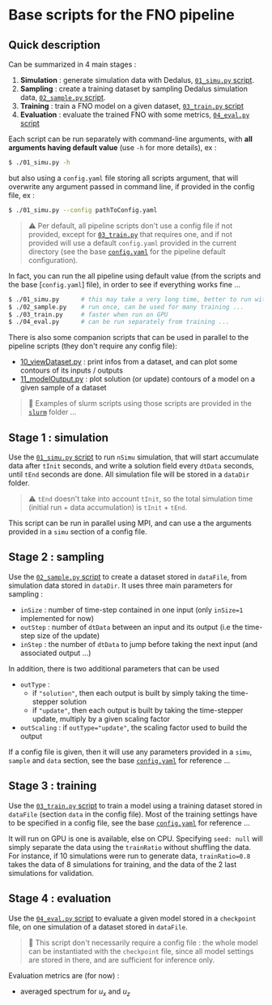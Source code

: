 # Base scripts for the FNO pipeline

## Quick description

Can be summarized in 4 main stages :

1. **Simulation** : generate simulation data with Dedalus, [`01_simu.py` script](./01_simu.py).
2. **Sampling** : create a training dataset by sampling Dedalus simulation data, [`02_sample.py` script](./02_sample.py).
3. **Training** : train a FNO model on a given dataset, [`03_train.py` script](./03_train.py)
4. **Evaluation** : evaluate the trained FNO with some metrics, [`04_eval.py` script](./04_eval.py)

Each script can be run separately with command-line arguments, with **all arguments having default value** (use `-h` for more details), ex :

```bash
$ ./01_simu.py -h
```

but also using a `config.yaml` file storing all scripts argument, that will overwrite any argument
passed in command line, if provided in the config file, ex :

```bash
$ ./01_simu.py --config pathToConfig.yaml
```

> :warning: Per default, all pipeline scripts don't use a config file if not provided, except for [`03_train.py`](./03_train.py)
> that requires one, and if not provided will use a default `config.yaml` provided in the current directory 
> (see the base [`config.yaml`](./config.yaml) for the pipeline default configuration).

In fact, you can run the all pipeline using default value (from the scripts and the base [`config.yaml`] file), in order to see if everything works fine ...

```bash
$ ./01_simu.py      # this may take a very long time, better to run with MPI
$ ./02_sample.py    # run once, can be used for many training ...
$ ./03_train.py     # faster when run on GPU 
$ ./04_eval.py      # can be run separately from training ...
```

There is also some companion scripts that can be used in parallel to the pipeline scripts (they don't require any config file):

- [10_viewDataset.py](./10_viewDataset.py) : print infos from a dataset, and can plot some contours of its inputs / outputs
- [11_modelOutput.py](./11_modelOutput.py) : plot solution (or update) contours of a model on a given sample of a dataset

> :scroll: Examples of slurm scripts using those scripts are provided in the [`slurm`](./slurm/) folder ...


## Stage 1 : simulation

Use the [`01_simu.py` script](./01_simu.py) to run `nSimu` simulation, that will start accumulate data after `tInit` seconds,
and write a solution field every `dtData` seconds, until `tEnd` seconds are done. 
All simulation file will be stored in a `dataDir` folder.

> :warning: `tEnd` doesn't take into account `tInit`, so the total simulation time (initial run + data accumulation) is `tInit` + `tEnd`.

This script can be run in parallel using MPI, and can use a the arguments provided in a `simu` section of a config file.


## Stage 2 : sampling

Use the [`02_sample.py` script](./02_sample.py) to create a dataset stored in `dataFile`, from simulation data stored in `dataDir`.
It uses three main parameters for sampling :

- `inSize` : number of time-step contained in one input (only `inSize=1` implemented for now)
- `outStep` : number of `dtData` between an input and its output (i.e the time-step size of the update)
- `inStep` : the number of `dtData` to jump before taking the next input (and associated output ...)

In addition, there is two additional parameters that can be used

- `outType` : 
    - if `"solution"`, then each output is built by simply taking the time-stepper solution
    - if `"update"`, then each output is built by taking the time-stepper update, multiply by a given scaling factor
- `outScaling` : if `outType="update"`, the scaling factor used to build the output

If a config file is given, then it will use any parameters provided in a `simu`, `sample` and `data` section, 
see the base [`config.yaml`](./config.yaml) for reference ... 


## Stage 3 : training

Use the [`03_train.py` script](./03_train.py) to train a model using a training dataset stored in `dataFile` (section `data` in the config file).
Most of the training settings have to be specified in a config file, see the base [`config.yaml`](./config.yaml) for reference ... 

It will run on GPU is one is available, else on CPU. Specifying `seed: null` will simply separate the data using the `trainRatio`
without shuffling the data. For instance, if 10 simulations were run to generate data, `trainRatio=0.8` takes the data of 8 simulations
for training, and the data of the 2 last simulations for validation.


## Stage 4 : evaluation

Use the [`04_eval.py` script](./04_eval.py) to evaluate a given model stored in a `checkpoint` file,
on one simulation of a dataset stored in `dataFile`. 

> :mega: This script don't necessarily require a config file : the whole model can be instantiated
> with the `checkpoint` file, since all model settings are stored in there, and are sufficient
> for inference only. 

Evaluation metrics are (for now) :

- averaged spectrum for $u_x$ and $u_z$
